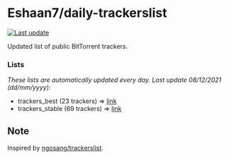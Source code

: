 
# Eshaan7/daily-trackerslist 

[![Last update](https://img.shields.io/badge/Last%20update-08/12/2021-blue.svg)](#)

Updated list of public BitTorrent trackers.

### Lists
*These lists are automatically updated every day. Last update 08/12/2021 (_dd/mm/yyyy_):*

* trackers_best (23 trackers) => [link](https://raw.githubusercontent.com/eshaan7/daily-trackerslist/master/trackers_best.txt)
* trackers_stable (69 trackers) => [link](https://raw.githubusercontent.com/eshaan7/daily-trackerslist/master/trackers_stable.txt)

## Note

Inspired by [ngosang/trackerslist](https://github.com/ngosang/trackerslist).
